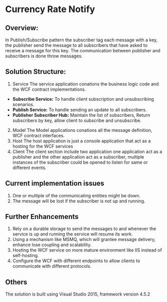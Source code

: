 # Currency Rate Notify

## Overview:
In Publish/Subscribe pattern the subscriber tag each message with a key, the publisher send the message to all subscribers that have asked to receive a message for this key.
The communication between publisher and subscribers is done throw messages.

## Solution Structure:
1.	Service
The service application conations the business logic code and the WCF contract implementations. 
 + **Subscribe Service:**
 To handle client subscription and unsubscribing scenarios. 
 + **Publish Service:**
 To handle sending an update to all subscribers.
 + **Publisher Subscriber Hub:**
 Maintain the list of subscribers, Return subscribers by key, allow client to subscribe and unsubscribe.
2.	Model
The Model applications conations all the message definition, WCF contract interfaces.
3.	Host
The host application is just a console application that act as a hosting for the WCF services
4.	Client
The client section include two application one application act as a publisher and the other application act as a subscriber, multiple instances of the subscriber could be opened to listen for same or different events.

## Current implementation issues
1. One or multiple of the communicating entities might be down.
2. The message will be lost if the subscriber is not up and running.

## Further Enhancements
1.	Rely on a durable storage to send the messages to and whenever the service is up and running the service will resume its work.
2.	Using a mechanism like MSMQ, which will grantee message delivery, enhance lose coupling and scalability.
3.	Hosting the WCF service on more mature environment like IIS instead of self-hosting.
4.	Configure the WCF with different endpoints to allow clients to communicate with different protocols.

## Others
The solution is built using Visual Studio 2015, framework version 4.5.2


